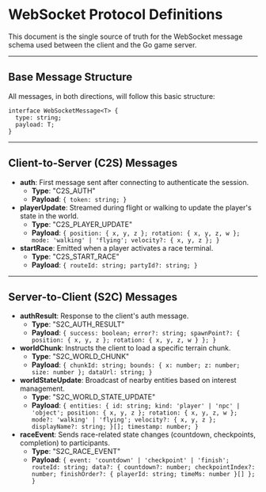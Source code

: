 # WebSocket Protocol Definitions

This document is the single source of truth for the WebSocket message schema used between the client and the Go game server.

***

## Base Message Structure

All messages, in both directions, will follow this basic structure:

    interface WebSocketMessage<T> {
      type: string;
      payload: T;
    }

***

## Client-to-Server (C2S) Messages

* **auth**: First message sent after connecting to authenticate the session.
    * **Type**: "C2S_AUTH"
    * **Payload**: `{ token: string; }
`
* **playerUpdate**: Streamed during flight or walking to update the player's state in the world.
    * **Type**: "C2S_PLAYER_UPDATE"
    * **Payload**: `{ position: { x, y, z }; rotation: { x, y, z, w }; mode: 'walking' | 'flying'; velocity?: { x, y, z }; }
`
* **startRace**: Emitted when a player activates a race terminal.
    * **Type**: "C2S_START_RACE"
    * **Payload**: `{ routeId: string; partyId?: string; }
`

***

## Server-to-Client (S2C) Messages

* **authResult**: Response to the client's auth message.
    * **Type**: "S2C_AUTH_RESULT"
    * **Payload**: `{ success: boolean; error?: string; spawnPoint?: { position: { x, y, z }; rotation: { x, y, z, w } }; }
`
* **worldChunk**: Instructs the client to load a specific terrain chunk.
    * **Type**: "S2C_WORLD_CHUNK"
    * **Payload**: `{ chunkId: string; bounds: { x: number; z: number; size: number }; dataUrl: string; }
`
* **worldStateUpdate**: Broadcast of nearby entities based on interest management.
    * **Type**: "S2C_WORLD_STATE_UPDATE"
    * **Payload**: `{ entities: { id: string; kind: 'player' | 'npc' | 'object'; position: { x, y, z }; rotation: { x, y, z, w }; mode?: 'walking' | 'flying'; velocity?: { x, y, z }; displayName?: string; }[]; timestamp: number; }
`
* **raceEvent**: Sends race-related state changes (countdown, checkpoints, completion) to participants.
    * **Type**: "S2C_RACE_EVENT"
    * **Payload**: `{ event: 'countdown' | 'checkpoint' | 'finish'; routeId: string; data?: { countdown?: number; checkpointIndex?: number; finishOrder?: { playerId: string; timeMs: number }[] }; }
`